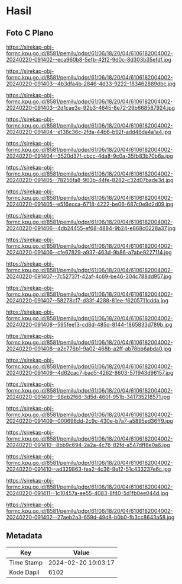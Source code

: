 # Hasil

## Foto C Plano

https://sirekap-obj-formc.kpu.go.id/8581/pemilu/pdpr/61/06/18/20/04/6106182004002-20240220-091402--eca960b8-5efb-42f2-9d0c-8d303b35efdf.jpg

https://sirekap-obj-formc.kpu.go.id/8581/pemilu/pdpr/61/06/18/20/04/6106182004002-20240220-091403--4b3dfa4b-2846-4d33-9222-183462889dbc.jpg

https://sirekap-obj-formc.kpu.go.id/8581/pemilu/pdpr/61/06/18/20/04/6106182004002-20240220-091403--2d1cae3e-92b3-4645-8e72-29b668587924.jpg

https://sirekap-obj-formc.kpu.go.id/8581/pemilu/pdpr/61/06/18/20/04/6106182004002-20240220-091404--e138c36c-2fda-44b6-b92f-add48da4a1a4.jpg

https://sirekap-obj-formc.kpu.go.id/8581/pemilu/pdpr/61/06/18/20/04/6106182004002-20240220-091404--3520d37f-cbcc-4da8-9c0a-35fb83b70b6a.jpg

https://sirekap-obj-formc.kpu.go.id/8581/pemilu/pdpr/61/06/18/20/04/6106182004002-20240220-091405--78256fa8-903b-44fe-8282-c32d07bade3d.jpg

https://sirekap-obj-formc.kpu.go.id/8581/pemilu/pdpr/61/06/18/20/04/6106182004002-20240220-091405--e516ecca-6718-4222-be06-687c0e9d2d09.jpg

https://sirekap-obj-formc.kpu.go.id/8581/pemilu/pdpr/61/06/18/20/04/6106182004002-20240220-091406--4db24455-ef68-4884-9b24-e868c0228a37.jpg

https://sirekap-obj-formc.kpu.go.id/8581/pemilu/pdpr/61/06/18/20/04/6106182004002-20240220-091406--cfe67829-a937-463d-9b86-a7abe9227114.jpg

https://sirekap-obj-formc.kpu.go.id/8581/pemilu/pdpr/61/06/18/20/04/6106182004002-20240220-091407--7c52737f-42af-4c69-be46-304c788dd957.jpg

https://sirekap-obj-formc.kpu.go.id/8581/pemilu/pdpr/61/06/18/20/04/6106182004002-20240220-091407--58278cf7-d33f-4288-81ee-f6205711cdda.jpg

https://sirekap-obj-formc.kpu.go.id/8581/pemilu/pdpr/61/06/18/20/04/6106182004002-20240220-091408--595fee13-cd8d-485d-8144-1865833d789b.jpg

https://sirekap-obj-formc.kpu.go.id/8581/pemilu/pdpr/61/06/18/20/04/6106182004002-20240220-091408--a2e776b1-9a02-468b-a2ff-ab78bb6abda0.jpg

https://sirekap-obj-formc.kpu.go.id/8581/pemilu/pdpr/61/06/18/20/04/6106182004002-20240220-091409--4d62cac7-bad5-4262-8603-57f943d96157.jpg

https://sirekap-obj-formc.kpu.go.id/8581/pemilu/pdpr/61/06/18/20/04/6106182004002-20240220-091409--98eb2f66-3d5d-460f-951b-341735218571.jpg

https://sirekap-obj-formc.kpu.go.id/8581/pemilu/pdpr/61/06/18/20/04/6106182004002-20240220-091409--000698dd-2c9c-430e-b7a7-a5895ed36ff9.jpg

https://sirekap-obj-formc.kpu.go.id/8581/pemilu/pdpr/61/06/18/20/04/6106182004002-20240220-091410--8bb9c694-2a2a-4c76-82fd-a547dff8e0a6.jpg

https://sirekap-obj-formc.kpu.go.id/8581/pemilu/pdpr/61/06/18/20/04/6106182004002-20240220-091410--ad329863-fea2-4c36-9e12-51c433237e6c.jpg

https://sirekap-obj-formc.kpu.go.id/8581/pemilu/pdpr/61/06/18/20/04/6106182004002-20240220-091411--1c10457a-ee55-4083-8f40-5d1fb0ee044d.jpg

https://sirekap-obj-formc.kpu.go.id/8581/pemilu/pdpr/61/06/18/20/04/6106182004002-20240220-091402--27aeb2a3-659d-49d8-b0b0-fb3cc8643a58.jpg


## Metadata

| Key        | Value               |
| ---------- | ------------------- |
| Time Stamp | 2024-02-20 10:03:17 |
| Kode Dapil | 6102                |



